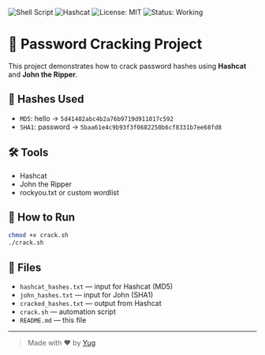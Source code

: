 ![Shell Script](https://img.shields.io/badge/script-shell-blue.svg)
![Hashcat](https://img.shields.io/badge/tool-hashcat-red.svg)
![License: MIT](https://img.shields.io/badge/license-MIT-green.svg)
![Status: Working](https://img.shields.io/badge/status-working-brightgreen.svg)

# 🔐 Password Cracking Project

This project demonstrates how to crack password hashes using **Hashcat** and **John the Ripper**.

## 🧩 Hashes Used
- `MD5`: hello → `5d41402abc4b2a76b9719d911017c592`
- `SHA1`: password → `5baa61e4c9b93f3f0682250b6cf8331b7ee68fd8`

## 🛠 Tools
- Hashcat
- John the Ripper
- rockyou.txt or custom wordlist

## 🚀 How to Run

```bash
chmod +x crack.sh
./crack.sh
```

## 📁 Files
- `hashcat_hashes.txt` — input for Hashcat (MD5)
- `john_hashes.txt` — input for John (SHA1)
- `cracked_hashes.txt` — output from Hashcat
- `crack.sh` — automation script
- `README.md` — this file
---

> Made with ❤️ by [Yug](https://github.com/itzyug444)
